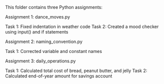 This folder contains three Python assignments:

Assignment 1: dance_moves.py

Task 1: Fixed indentation in weather code
Task 2: Created a mood checker using input() and if statements

Assignment 2: naming_convention.py

Task 1: Corrected variable and constant names

Assignment 3: daily_operations.py

Task 1: Calculated total cost of bread, peanut butter, and jelly 
Task 2: Calculated end-of-year amount for savings account
